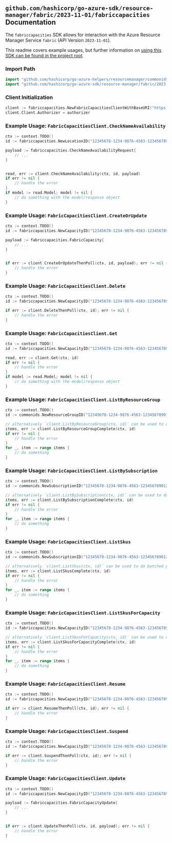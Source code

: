 
## `github.com/hashicorp/go-azure-sdk/resource-manager/fabric/2023-11-01/fabriccapacities` Documentation

The `fabriccapacities` SDK allows for interaction with the Azure Resource Manager Service `fabric` (API Version `2023-11-01`).

This readme covers example usages, but further information on [using this SDK can be found in the project root](https://github.com/hashicorp/go-azure-sdk/tree/main/docs).

### Import Path

```go
import "github.com/hashicorp/go-azure-helpers/resourcemanager/commonids"
import "github.com/hashicorp/go-azure-sdk/resource-manager/fabric/2023-11-01/fabriccapacities"
```


### Client Initialization

```go
client := fabriccapacities.NewFabricCapacitiesClientWithBaseURI("https://management.azure.com")
client.Client.Authorizer = authorizer
```


### Example Usage: `FabricCapacitiesClient.CheckNameAvailability`

```go
ctx := context.TODO()
id := fabriccapacities.NewLocationID("12345678-1234-9876-4563-123456789012", "locationValue")

payload := fabriccapacities.CheckNameAvailabilityRequest{
	// ...
}


read, err := client.CheckNameAvailability(ctx, id, payload)
if err != nil {
	// handle the error
}
if model := read.Model; model != nil {
	// do something with the model/response object
}
```


### Example Usage: `FabricCapacitiesClient.CreateOrUpdate`

```go
ctx := context.TODO()
id := fabriccapacities.NewCapacityID("12345678-1234-9876-4563-123456789012", "example-resource-group", "capacityValue")

payload := fabriccapacities.FabricCapacity{
	// ...
}


if err := client.CreateOrUpdateThenPoll(ctx, id, payload); err != nil {
	// handle the error
}
```


### Example Usage: `FabricCapacitiesClient.Delete`

```go
ctx := context.TODO()
id := fabriccapacities.NewCapacityID("12345678-1234-9876-4563-123456789012", "example-resource-group", "capacityValue")

if err := client.DeleteThenPoll(ctx, id); err != nil {
	// handle the error
}
```


### Example Usage: `FabricCapacitiesClient.Get`

```go
ctx := context.TODO()
id := fabriccapacities.NewCapacityID("12345678-1234-9876-4563-123456789012", "example-resource-group", "capacityValue")

read, err := client.Get(ctx, id)
if err != nil {
	// handle the error
}
if model := read.Model; model != nil {
	// do something with the model/response object
}
```


### Example Usage: `FabricCapacitiesClient.ListByResourceGroup`

```go
ctx := context.TODO()
id := commonids.NewResourceGroupID("12345678-1234-9876-4563-123456789012", "example-resource-group")

// alternatively `client.ListByResourceGroup(ctx, id)` can be used to do batched pagination
items, err := client.ListByResourceGroupComplete(ctx, id)
if err != nil {
	// handle the error
}
for _, item := range items {
	// do something
}
```


### Example Usage: `FabricCapacitiesClient.ListBySubscription`

```go
ctx := context.TODO()
id := commonids.NewSubscriptionID("12345678-1234-9876-4563-123456789012")

// alternatively `client.ListBySubscription(ctx, id)` can be used to do batched pagination
items, err := client.ListBySubscriptionComplete(ctx, id)
if err != nil {
	// handle the error
}
for _, item := range items {
	// do something
}
```


### Example Usage: `FabricCapacitiesClient.ListSkus`

```go
ctx := context.TODO()
id := commonids.NewSubscriptionID("12345678-1234-9876-4563-123456789012")

// alternatively `client.ListSkus(ctx, id)` can be used to do batched pagination
items, err := client.ListSkusComplete(ctx, id)
if err != nil {
	// handle the error
}
for _, item := range items {
	// do something
}
```


### Example Usage: `FabricCapacitiesClient.ListSkusForCapacity`

```go
ctx := context.TODO()
id := fabriccapacities.NewCapacityID("12345678-1234-9876-4563-123456789012", "example-resource-group", "capacityValue")

// alternatively `client.ListSkusForCapacity(ctx, id)` can be used to do batched pagination
items, err := client.ListSkusForCapacityComplete(ctx, id)
if err != nil {
	// handle the error
}
for _, item := range items {
	// do something
}
```


### Example Usage: `FabricCapacitiesClient.Resume`

```go
ctx := context.TODO()
id := fabriccapacities.NewCapacityID("12345678-1234-9876-4563-123456789012", "example-resource-group", "capacityValue")

if err := client.ResumeThenPoll(ctx, id); err != nil {
	// handle the error
}
```


### Example Usage: `FabricCapacitiesClient.Suspend`

```go
ctx := context.TODO()
id := fabriccapacities.NewCapacityID("12345678-1234-9876-4563-123456789012", "example-resource-group", "capacityValue")

if err := client.SuspendThenPoll(ctx, id); err != nil {
	// handle the error
}
```


### Example Usage: `FabricCapacitiesClient.Update`

```go
ctx := context.TODO()
id := fabriccapacities.NewCapacityID("12345678-1234-9876-4563-123456789012", "example-resource-group", "capacityValue")

payload := fabriccapacities.FabricCapacityUpdate{
	// ...
}


if err := client.UpdateThenPoll(ctx, id, payload); err != nil {
	// handle the error
}
```
